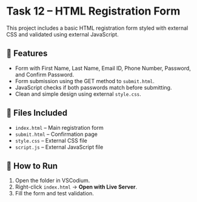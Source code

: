 # Task 12 – HTML Registration Form

This project includes a basic HTML registration form styled with external CSS and validated using external JavaScript.

## 🔧 Features
- Form with First Name, Last Name, Email ID, Phone Number, Password, and Confirm Password.
- Form submission using the GET method to `submit.html`.
- JavaScript checks if both passwords match before submitting.
- Clean and simple design using external `style.css`.

## 📂 Files Included
- `index.html` – Main registration form
- `submit.html` – Confirmation page
- `style.css` – External CSS file
- `script.js` – External JavaScript file

## 🚀 How to Run
1. Open the folder in VSCodium.
2. Right-click `index.html` → **Open with Live Server**.
3. Fill the form and test validation.

